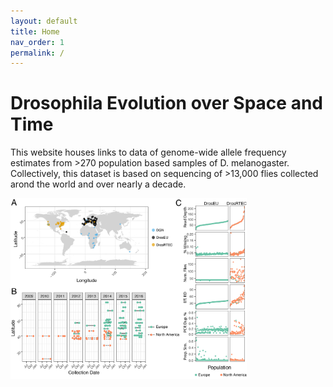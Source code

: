 ```yaml
---
layout: default
title: Home
nav_order: 1
permalink: /
---
```

<head>
<link rel="shortcut icon" type="image/x-icon" href="favicon.ico">
</head>

# Drosophila Evolution over Space and Time

This website houses links to data of genome-wide allele frequency estimates from >270 population based samples of D. melanogaster. Collectively, this dataset is based on sequencing of >13,000 flies collected arond the world and over nearly a decade.

<img src="/assets/images/map-timeline.png" style="width:75%">
